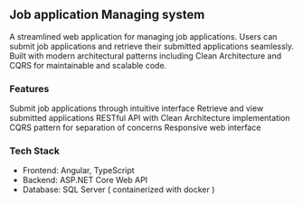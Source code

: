 ## Job application Managing system

A streamlined web application for managing job applications. Users can submit job applications and retrieve their submitted applications seamlessly. Built with modern architectural patterns including Clean Architecture and CQRS for maintainable and scalable code.

### Features

Submit job applications through intuitive interface
Retrieve and view submitted applications
RESTful API with Clean Architecture implementation
CQRS pattern for separation of concerns
Responsive web interface

### Tech Stack

- Frontend: Angular, TypeScript
- Backend: ASP.NET Core Web API
- Database: SQL Server ( containerized with docker )
